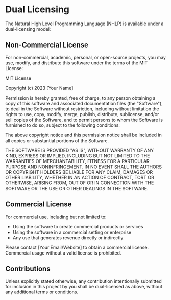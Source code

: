 # Dual Licensing

The Natural High Level Programming Language (NHLP) is available under a dual-licensing model:

## Non-Commercial License

For non-commercial, academic, personal, or open-source projects, you may use, modify, and distribute this software under the terms of the MIT License:

MIT License

Copyright (c) 2023 [Your Name]

Permission is hereby granted, free of charge, to any person obtaining a copy
of this software and associated documentation files (the "Software"), to deal
in the Software without restriction, including without limitation the rights
to use, copy, modify, merge, publish, distribute, sublicense, and/or sell
copies of the Software, and to permit persons to whom the Software is
furnished to do so, subject to the following conditions:

The above copyright notice and this permission notice shall be included in all
copies or substantial portions of the Software.

THE SOFTWARE IS PROVIDED "AS IS", WITHOUT WARRANTY OF ANY KIND, EXPRESS OR
IMPLIED, INCLUDING BUT NOT LIMITED TO THE WARRANTIES OF MERCHANTABILITY,
FITNESS FOR A PARTICULAR PURPOSE AND NONINFRINGEMENT. IN NO EVENT SHALL THE
AUTHORS OR COPYRIGHT HOLDERS BE LIABLE FOR ANY CLAIM, DAMAGES OR OTHER
LIABILITY, WHETHER IN AN ACTION OF CONTRACT, TORT OR OTHERWISE, ARISING FROM,
OUT OF OR IN CONNECTION WITH THE SOFTWARE OR THE USE OR OTHER DEALINGS IN THE
SOFTWARE.

## Commercial License

For commercial use, including but not limited to:
- Using the software to create commercial products or services
- Using the software in a commercial setting or enterprise
- Any use that generates revenue directly or indirectly

Please contact [Your Email/Website] to obtain a commercial license. Commercial usage without a valid license is prohibited.

## Contributions

Unless explicitly stated otherwise, any contribution intentionally submitted for inclusion in this project by you shall be dual-licensed as above, without any additional terms or conditions. 